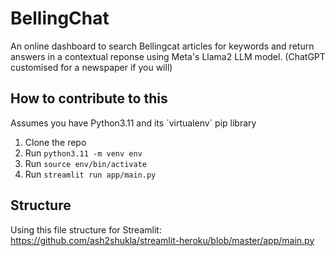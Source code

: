 # BellingChat
An online dashboard to search Bellingcat articles for keywords and return answers in a contextual reponse using Meta's Llama2 LLM model.
(ChatGPT customised for a newspaper if you will)

## How to contribute to this

Assumes you have Python3.11 and its ´virtualenv´ pip library
1. Clone the repo
2. Run `python3.11 -m venv env`
3. Run `source env/bin/activate`
4. Run `streamlit run app/main.py`

## Structure
Using this file structure for Streamlit: https://github.com/ash2shukla/streamlit-heroku/blob/master/app/main.py
